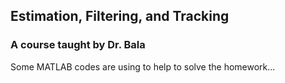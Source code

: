 ## Estimation, Filtering, and Tracking
### A course taught by Dr. Bala

Some MATLAB codes are using to help to solve the homework...